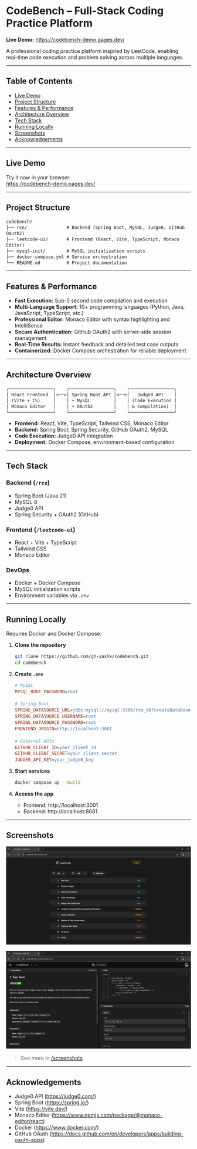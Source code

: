 # CodeBench – Full-Stack Coding Practice Platform

**Live Demo:** https://codebench-demo.pages.dev/

A professional coding practice platform inspired by LeetCode, enabling real-time code execution and problem solving across multiple languages.

---

## Table of Contents

- [Live Demo](#live-demo)  
- [Project Structure](#project-structure)  
- [Features & Performance](#features--performance)  
- [Architecture Overview](#architecture-overview)  
- [Tech Stack](#tech-stack)  
- [Running Locally](#running-locally)  
- [Screenshots](#screenshots)  
- [Acknowledgements](#acknowledgements)  

---

## Live Demo

Try it now in your browser:  
https://codebench-demo.pages.dev/

---

## Project Structure

```
codebench/
├── rce/               # Backend (Spring Boot, MySQL, Judge0, GitHub OAuth2)
├── leetcode-ui/       # Frontend (React, Vite, TypeScript, Monaco Editor)
├── mysql-init/        # MySQL initialization scripts
├── docker-compose.yml # Service orchestration
└── README.md          # Project documentation
```

---

## Features & Performance

- **Fast Execution:** Sub-5 second code compilation and execution  
- **Multi-Language Support:** 10+ programming languages (Python, Java, JavaScript, TypeScript, etc.)  
- **Professional Editor:** Monaco Editor with syntax highlighting and IntelliSense  
- **Secure Authentication:** GitHub OAuth2 with server-side session management  
- **Real-Time Results:** Instant feedback and detailed test case outputs  
- **Containerized:** Docker Compose orchestration for reliable deployment  

---

## Architecture Overview

```
┌─────────────────┐    ┌─────────────────┐    ┌─────────────────┐
│ React Frontend  │<──>│ Spring Boot API │<──>│   Judge0 API    │
│ (Vite + TS)     │    │ + MySQL         │    │ (Code Execution │
│ Monaco Editor   │    │ + OAuth2        │    │ & Compilation)  │
└─────────────────┘    └─────────────────┘    └─────────────────┘
```

- **Frontend:** React, Vite, TypeScript, Tailwind CSS, Monaco Editor  
- **Backend:** Spring Boot, Spring Security, GitHub OAuth2, MySQL  
- **Code Execution:** Judge0 API integration  
- **Deployment:** Docker Compose, environment-based configuration  

---

## Tech Stack

### Backend (`/rce`)

- Spring Boot (Java 21)  
- MySQL 8  
- Judge0 API  
- Spring Security + OAuth2 (GitHub)  

### Frontend (`/leetcode-ui`)

- React + Vite + TypeScript  
- Tailwind CSS  
- Monaco Editor  

### DevOps

- Docker + Docker Compose  
- MySQL initialization scripts  
- Environment variables via `.env`  

---

## Running Locally

Requires Docker and Docker Compose.

1. **Clone the repository**  
   ```bash
   git clone https://github.com/gh-yashk/codebench.git
   cd codebench
   ```

2. **Create `.env`**  
   ```ini
   # MySQL
   MYSQL_ROOT_PASSWORD=root

   # Spring Boot
   SPRING_DATASOURCE_URL=jdbc:mysql://mysql:3306/rce_db?createDatabaseIfNotExist=true
   SPRING_DATASOURCE_USERNAME=root
   SPRING_DATASOURCE_PASSWORD=root
   FRONTEND_ORIGIN=http://localhost:3001

   # External APIs
   GITHUB_CLIENT_ID=your_client_id
   GITHUB_CLIENT_SECRET=your_client_secret
   JUDGE0_API_KEY=your_judge0_key
   ```

3. **Start services**  
   ```bash
   docker compose up --build
   ```

4. **Access the app**  
   - Frontend: http://localhost:3001  
   - Backend:  http://localhost:8081  

---

## Screenshots

![/problemset](./screenshots/Screenshot01.png)

![/problems/two-sum](./screenshots/Screenshot04.png)

> See more in [/screenshots](./screenshots/)

---

## Acknowledgements

- Judge0 API (https://judge0.com/)  
- Spring Boot (https://spring.io/)  
- Vite (https://vite.dev/)  
- Monaco Editor (https://www.npmjs.com/package/@monaco-editor/react)  
- Docker (https://www.docker.com/)  
- GitHub OAuth (https://docs.github.com/en/developers/apps/building-oauth-apps)
